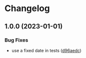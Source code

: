 # Changelog

## 1.0.0 (2023-01-01)


### Bug Fixes

* use a fixed date in tests ([d96aedc](https://github.com/NyCodeGHG/howoldisjava8today-bot/commit/d96aedc64ef4b5266a9dc127685ef12b87feb3cd))
